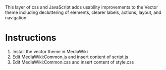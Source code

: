 This layer of css and JavaScript adds usability improvements to the Vector theme including decluttering of elements, clearer labels, actions, layout, and navigation.

Instructions
====================

1. Install the vector theme in MediaWiki
2. Edit MediaWiki:Common.js and insert content of script.js
3. Edit MediaWiki:Common.css and insert content of style.css
